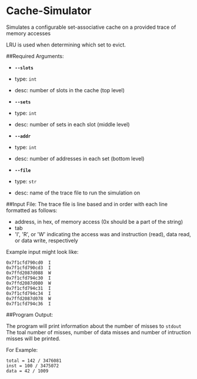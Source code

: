 # Cache-Simulator
Simulates a configurable set-associative cache on a provided trace of memory accesses

LRU is used when determining which set to evict.

##Required Arguments:
 - **`--slots`**
  - type: `int`
  - desc: number of slots in the cache (top level)

 - **`--sets`**
  - type: `int`
  - desc: number of sets in each slot (middle level)
  
 - **`--addr`**
  - type: `int`
  - desc: number of addresses in each set (bottom level)
  
 - **`--file`**
  - type: `str`
  - desc: name of the trace file to run the simulation on
  
  
  
  
##Input File:
The trace file is line based and in order with each line formatted as follows:
 - address, in hex, of memory access (0x should be a part of the string)
 - tab
 - 'I', 'R', or 'W' indicating the access was and instruction (read), data read, or data write,
respectively

Example input might look like:

```
0x7f1cfd790cd0	I
0x7f1cfd790cd3	I
0x7ffd2087d088	W
0x7f1cfd794c30	I
0x7ffd2087d080	W
0x7f1cfd794c31	I
0x7f1cfd794c34	I
0x7ffd2087d078	W
0x7f1cfd794c36	I
```

##Program Output:

The program will print information about the number of misses to `stdout`
The toal number of misses, number of data misses and number of intruction misses will be printed. 

For Example:

    total = 142 / 3476081 
    inst = 100 / 3475072
    data = 42 / 1009
